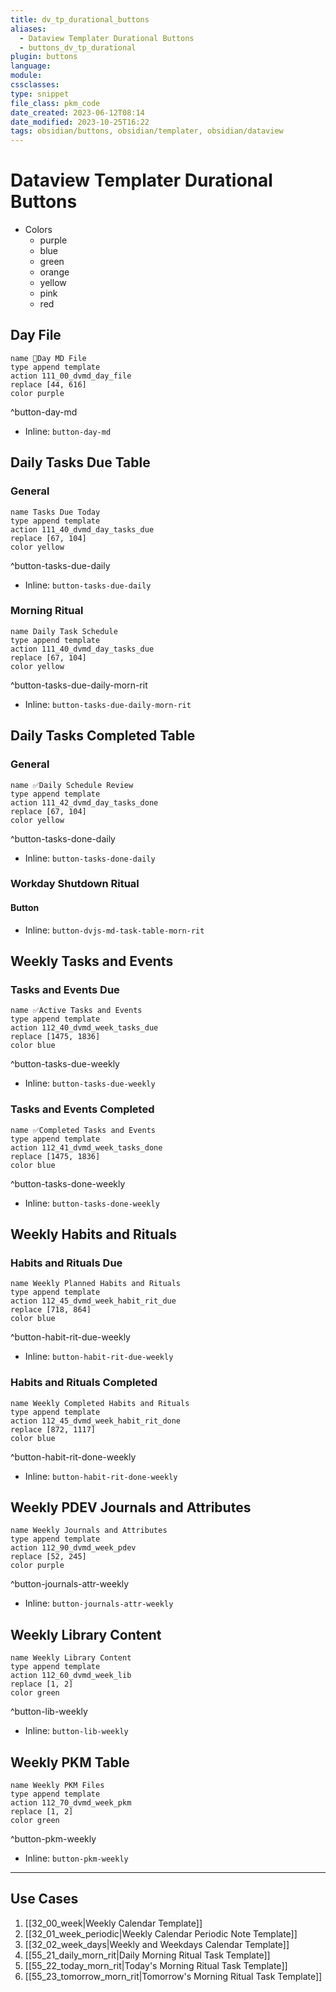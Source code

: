 ```yaml
---
title: dv_tp_durational_buttons
aliases:
  - Dataview Templater Durational Buttons
  - buttons_dv_tp_durational
plugin: buttons
language:
module: 
cssclasses:
type: snippet
file_class: pkm_code
date_created: 2023-06-12T08:14
date_modified: 2023-10-25T16:22
tags: obsidian/buttons, obsidian/templater, obsidian/dataview
---
```

# Dataview Templater Durational Buttons

- Colors
	- purple
	- blue
	- green
	- orange
	- yellow
	- pink
	- red

## Day File

```button
name 📆Day MD File
type append template
action 111_00_dvmd_day_file
replace [44, 616]
color purple
```
^button-day-md

- Inline: `button-day-md`

## Daily Tasks Due Table

### General

```button
name Tasks Due Today
type append template
action 111_40_dvmd_day_tasks_due
replace [67, 104]
color yellow
```
^button-tasks-due-daily

- Inline: `button-tasks-due-daily`

### Morning Ritual

```button
name Daily Task Schedule
type append template
action 111_40_dvmd_day_tasks_due
replace [67, 104]
color yellow
```
^button-tasks-due-daily-morn-rit

- Inline: `button-tasks-due-daily-morn-rit`

## Daily Tasks Completed Table

### General

```button
name ✅Daily Schedule Review
type append template
action 111_42_dvmd_day_tasks_done
replace [67, 104]
color yellow
```
^button-tasks-done-daily

- Inline: `button-tasks-done-daily`

### Workday Shutdown Ritual

#### Button

- Inline: `button-dvjs-md-task-table-morn-rit`

## Weekly Tasks and Events

### Tasks and Events Due

```button
name ✅Active Tasks and Events
type append template
action 112_40_dvmd_week_tasks_due
replace [1475, 1836]
color blue
```
^button-tasks-due-weekly

- Inline: `button-tasks-due-weekly`

### Tasks and Events Completed

```button
name ✅Completed Tasks and Events
type append template
action 112_41_dvmd_week_tasks_done
replace [1475, 1836]
color blue
```
^button-tasks-done-weekly

- Inline: `button-tasks-done-weekly`

## Weekly Habits and Rituals

### Habits and Rituals Due

```button
name Weekly Planned Habits and Rituals
type append template
action 112_45_dvmd_week_habit_rit_due
replace [718, 864]
color blue
```
^button-habit-rit-due-weekly

- Inline: `button-habit-rit-due-weekly`

### Habits and Rituals Completed

```button
name Weekly Completed Habits and Rituals
type append template
action 112_45_dvmd_week_habit_rit_done
replace [872, 1117]
color blue
```
^button-habit-rit-done-weekly

- Inline: `button-habit-rit-done-weekly`

## Weekly PDEV Journals and Attributes

```button
name Weekly Journals and Attributes
type append template
action 112_90_dvmd_week_pdev
replace [52, 245]
color purple
```
^button-journals-attr-weekly

- Inline: `button-journals-attr-weekly`

## Weekly Library Content

```button
name Weekly Library Content
type append template
action 112_60_dvmd_week_lib
replace [1, 2]
color green
```
^button-lib-weekly

- Inline: `button-lib-weekly`

## Weekly PKM Table

```button
name Weekly PKM Files
type append template
action 112_70_dvmd_week_pkm
replace [1, 2]
color green
```
^button-pkm-weekly

- Inline: `button-pkm-weekly`

---

## Use Cases

1. [[32_00_week|Weekly Calendar Template]]
2. [[32_01_week_periodic|Weekly Calendar Periodic Note Template]]
3. [[32_02_week_days|Weekly and Weekdays Calendar Template]]
4. [[55_21_daily_morn_rit|Daily Morning Ritual Task Template]]
5. [[55_22_today_morn_rit|Today's Morning Ritual Task Template]]
6. [[55_23_tomorrow_morn_rit|Tomorrow's Morning Ritual Task Template]]
